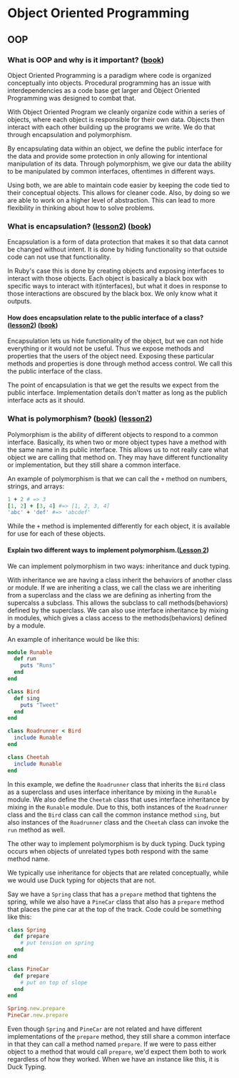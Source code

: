# Object Oriented Programming
## OOP
### What is OOP and why is it important? ([book](https://launchschool.com/books/oo_ruby/read/the_object_model))
Object Oriented Programming is a paradigm where code is organized conceptually into objects. Procedural programming has an issue with interdependencies as a code base get larger and Object Oriented Programming was designed to combat that.

With Object Oriented Program we cleanly organize code within a series of objects, where each object is responsible for their own data. Objects then interact with each other building up the programs we write. We do that through encapsulation and polymorphism.

By encapsulating data within an object, we define the public interface for the data and provide some protection in only allowing for intentional manipulation of its data. Through polymorphism, we give our data the ability to be manipulated by common interfaces, oftentimes in different ways.

Using both, we are able to maintain code easier by keeping the code tied to their conceptual objects. This allows for cleaner code. Also, by doing so we are able to work on a higher level of abstraction. This can lead to more flexibility in thinking about how to solve problems.

### What is encapsulation? ([lesson2](https://launchschool.com/lessons/dfff5f6b/assignments/8c6b8604)) ([book](https://launchschool.com/books/oo_ruby/read/the_object_model))

Encapsulation is a form of data protection that makes it so that data cannot be changed without intent. It is done by hiding functionality so that outside code can not use that functionality.

In Ruby's case this is done by creating objects and exposing interfaces to interact with those objects. Each object is basically a black box with specific ways to interact with it(interfaces), but what it does in response to those interactions are obscured by the black box. We only know what it outputs.

#### How does encapsulation relate to the public interface of a class? ([lesson2](https://launchschool.com/lessons/dfff5f6b/assignments/8c6b8604)) ([book](https://launchschool.com/books/oo_ruby/read/the_object_model))

Encapsulation lets us hide functionality of the object, but we can not hide everything or it would not be useful. Thus we expose methods and properties that the users of the object need. Exposing these particular methods and properties is done through method access control. We call this the public interface of the class.

The point of encapsulation is that we get the results we expect from the public interface. Implementation details don't matter as long as the publich interface acts as it should.

### What is polymorphism? ([book](https://launchschool.com/books/oo_ruby/read/the_object_model)) ([lesson2](https://launchschool.com/lessons/dfff5f6b/assignments/8c6b8604))

Polymorphism is the ability of different objects to respond to a common interface. Basically, its when two or more object types have a method with the same name in its public interface. This allows us to not really care what object we are calling that method on. They may have different functionality or implementation, but they still share a common interface.

An example of polymorphism is that we can call the `+` method on numbers, strings, and arrays:

```ruby
1 + 2 # => 3
[1, 2] + [3, 4] #=> [1, 2, 3, 4]
'abc' + 'def' #=> 'abcdef'
```

While the `+` method is implemented differently for each object, it is available for use for each of these objects.

#### Explain two different ways to implement polymorphism.([Lesson 2](https://launchschool.com/lessons/dfff5f6b/assignments/8c6b8604))

We can implement polymorphism in two ways: inheritance and duck typing.

With inheritance we are having a class inherit the behaviors of another class or module. If we are inheriting a class, we call the class we are inheriting from a superclass and the class we are defining as inherting from the supercalss a subclass. This allows the subclass to call methods(behaviors) defined by the superclass. We can also use interface inheritance by mixing in modules, which gives a class access to the methods(behaviors) defined by a module.

An example of inheritance would be like this:
```ruby
module Runable
  def run
    puts "Runs"
  end
end

class Bird
  def sing
    puts "Tweet"
  end
end

class Roadrunner < Bird
  include Runable
end

class Cheetah
  include Runable
end
```

In this example, we define the `Roadrunner` class that inherits the `Bird` class as a superclass and uses interface inheritance by mixing in the `Runable` module. We also define the `Cheetah` class that uses interface inheritance by mixing in the `Runable` module. Due to this, both instances of the `Roadrunner` class and the `Bird` class can call the common instance method `sing`, but also instances of the `Roadrunner` class and the `Cheetah` class can invoke the `run` method as well.

The other way to implement polymorphism is by duck typing. Duck typing occurs when objects of unrelated types both respond with the same method name.

We typically use inheritance for objects that are related conceptually, while we would use Duck typing for objects that are not.

Say we have a `Spring` class that has a `prepare` method that tightens the spring, while we also have a `PineCar` class that also has a `prepare` method that places the pine car at the top of the track. Code could be something like this:

```ruby
class Spring
  def prepare
    # put tension on spring
  end
end

class PineCar
  def prepare
    # put on top of slope
  end
end

Spring.new.prepare
PineCar.new.prepare
```

Even though `Spring` and `PineCar` are not related and have different implementations of the `prepare` method, they still share a common interface in that they can call a method named `prepare`. If we were to pass either object to a method that would call `prepare`, we'd expect them both to work regardless of how they worked. When we have an instance like this, it is Duck Typing.
